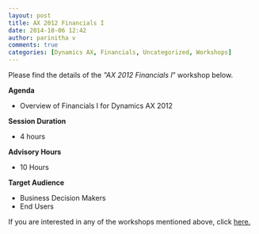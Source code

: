 ```yaml
---
layout: post
title: AX 2012 Financials I
date: 2014-10-06 12:42
author: parinitha v
comments: true
categories: [Dynamics AX, Financials, Uncategorized, Workshops]
---
```

Please find the details of the <i>"AX 2012 Financials I</i>&rdquo; workshop below.

<strong>Agenda</strong>

<ul>
<li>Overview of Financials I for Dynamics AX 2012</li>
</ul>

<strong>Session Duration</strong>

<ul>
<li>4 hours</li>
</ul>

<strong>Advisory Hours</strong>

<ul>
<li>10 Hours</li>
</ul>

<strong>Target Audience</strong>

<ul>
<li>Business Decision Makers</li>
<li>End Users</li>
</ul>

If you are interested in any of the workshops mentioned above, click&nbsp;<a href="mailto:blog_ptsdynamics@microsoft.com?Subject=Dynamics%20AX%20Workshops%20-%20Registration&amp;Body=PLEASE%20FILL%20IN%20THE%20FOLLOWING%20DETAILS%0A%0AName%3A%0ACompany%20Name%3A%0APartner%20ID%3A%0AContact%20number%3A%0AEmail%20ID%3A%0AProducts%20interested%20in%3A%0ASessions%20interested%20in%3A">here.</a>
